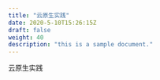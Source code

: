 ```yaml
---
title: "云原生实践"
date: 2020-5-10T15:26:15Z
draft: false
weight: 40
description: "this is a sample document."
---
```


云原生实践
